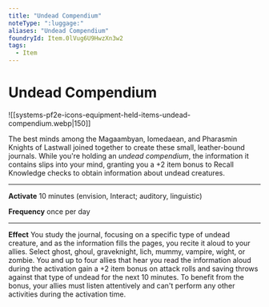 ```yaml
---
title: "Undead Compendium"
noteType: ":luggage:"
aliases: "Undead Compendium"
foundryId: Item.0lVug6U9HwzXn3w2
tags:
  - Item
---
```


# Undead Compendium
![[systems-pf2e-icons-equipment-held-items-undead-compendium.webp|150]]

The best minds among the Magaambyan, Iomedaean, and Pharasmin Knights of Lastwall joined together to create these small, leather-bound journals. While you're holding an _undead compendium_, the information it contains slips into your mind, granting you a +2 item bonus to Recall Knowledge checks to obtain information about undead creatures.

* * *

**Activate** 10 minutes (envision, Interact; auditory, linguistic)

**Frequency** once per day

* * *

**Effect** You study the journal, focusing on a specific type of undead creature, and as the information fills the pages, you recite it aloud to your allies. Select ghost, ghoul, graveknight, lich, mummy, vampire, wight, or zombie. You and up to four allies that hear you read the information aloud during the activation gain a +2 item bonus on attack rolls and saving throws against that type of undead for the next 10 minutes. To benefit from the bonus, your allies must listen attentively and can't perform any other activities during the activation time.
